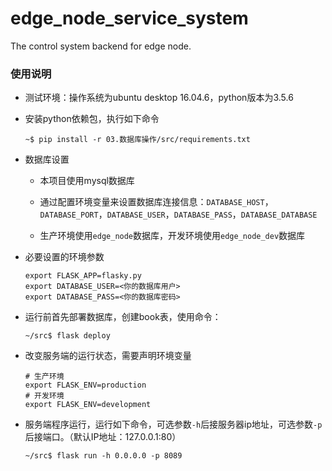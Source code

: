 # edge_node_service_system

The control system backend for edge node.

### 使用说明

* 测试环境：操作系统为ubuntu desktop 16.04.6，python版本为3.5.6

* 安装python依赖包，执行如下命令

  ```shell
  ~$ pip install -r 03.数据库操作/src/requirements.txt
  ```

* 数据库设置

  * 本项目使用mysql数据库
 
  * 通过配置环境变量来设置数据库连接信息：`DATABASE_HOST`，`DATABASE_PORT`，`DATABASE_USER`，`DATABASE_PASS`，`DATABASE_DATABASE`
  
  * 生产环境使用`edge_node`数据库，开发环境使用`edge_node_dev`数据库

* 必要设置的环境参数

  ```shell
  export FLASK_APP=flasky.py
  export DATABASE_USER=<你的数据库用户>
  export DATABASE_PASS=<你的数据库密码>
  ```
  
* 运行前首先部署数据库，创建book表，使用命令：

  ```shell
  ~/src$ flask deploy
  ```
  
* 改变服务端的运行状态，需要声明环境变量

  ```shell
  # 生产环境
  export FLASK_ENV=production
  # 开发环境
  export FLASK_ENV=development
  ```

* 服务端程序运行，运行如下命令，可选参数`-h`后接服务器ip地址，可选参数`-p`后接端口。（默认IP地址：127.0.0.1:80）

  ```shell
  ~/src$ flask run -h 0.0.0.0 -p 8089
  ```
